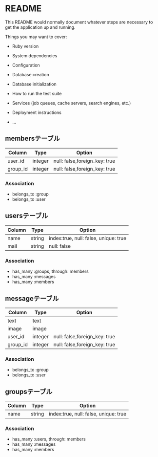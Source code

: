 # README

This README would normally document whatever steps are necessary to get the
application up and running.

Things you may want to cover:

* Ruby version

* System dependencies

* Configuration

* Database creation

* Database initialization

* How to run the test suite

* Services (job queues, cache servers, search engines, etc.)

* Deployment instructions

* ...

## membersテーブル
|Column|Type|Option|
|------|----|------|
|user_id|integer|null: false,foreign_key: true|
|group_id|integer|null: false,foreign_key: true|

### Association
- belongs_to :group
- belongs_to :user

## usersテーブル
|Column|Type|Option|
|------|----|------|
|name|string|index:true, null: false, unique: true|
|mail|string|null: false|

### Association
- has_many :groups, through: members
- has_many :messages
- has_many :members

## messageテーブル
|Column|Type|Option|
|------|----|------|
|text|text||
|image|image||
|user_id|integer|null: false,foreign_key: true|
|group_id|integer|null: false,foreign_key: true|

### Association
- belongs_to :group
- belongs_to :user

## groupsテーブル
|Column|Type|Option|
|------|----|------|
|name|string|index:true, null: false, unique: true|


### Association
- has_many :users, through: members
- has_many :messages
- has_many :members